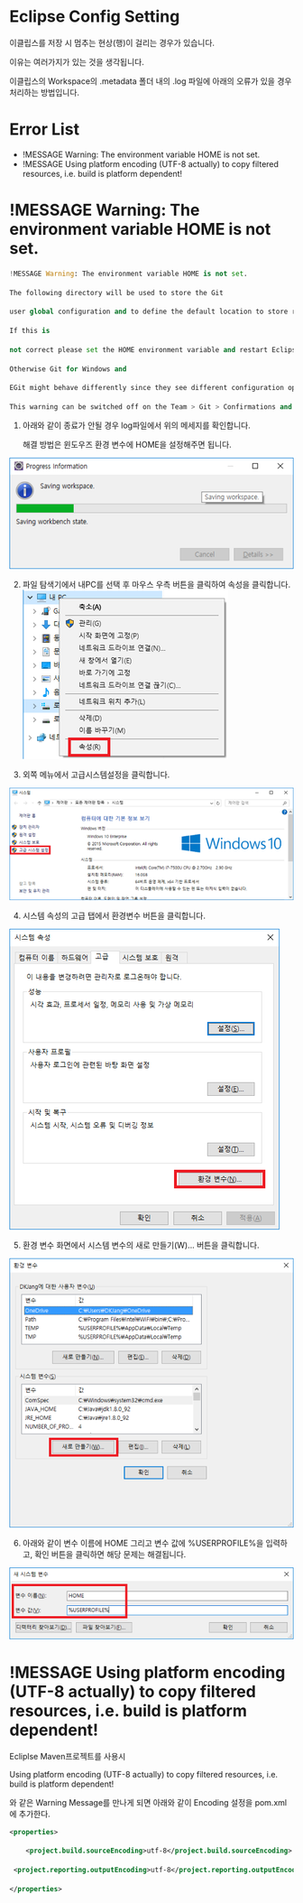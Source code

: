 # Eclipse Config Setting

이클립스를 저장 시 멈추는 현상(행)이 걸리는 경우가 있습니다.

이유는 여러가지가 있는 것을 생각됩니다.

이클립스의 Workspace의 .metadata 폴더 내의 .log 파일에 아래의 오류가 있을 경우 처리하는 방법입니다.

# Error List

* !MESSAGE Warning: The environment variable HOME is not set.
* !MESSAGE Using platform encoding (UTF-8 actually) to copy filtered resources, i.e. build is platform dependent!

# !MESSAGE Warning: The environment variable HOME is not set.

```py
!MESSAGE Warning: The environment variable HOME is not set.

The following directory will be used to store the Git

user global configuration and to define the default location to store repositories: 'C:\Users\UserID'.

If this is

not correct please set the HOME environment variable and restart Eclipse.

Otherwise Git for Windows and

EGit might behave differently since they see different configuration options.

This warning can be switched off on the Team > Git > Confirmations and Warnings preference page.
```


1. 아래와 같이 종료가 안될 경우 log파일에서 위의 메세지를 확인합니다.

   해결 방법은 윈도우즈 환경 변수에 HOME을 설정해주면 됩니다.

![](assets/Eclipse-Setting-65af7b8f.png)



2. 파일 탐색기에서 내PC를 선택 후 마우스 우측 버튼을 클릭하여 속성을 클릭합니다.
![](assets/Eclipse-Setting-fd8ee941.png)



3. 외쪽 메뉴에서 고급시스템설정을 클릭합니다.

![](assets/Eclipse-Setting-5562a7ca.png)



4. 시스템 속성의 고급 탭에서 환경변수 버튼을 클릭합니다.

![](assets/Eclipse-Setting-69654b0b.png)



5. 환경 변수 화면에서 시스템 변수의 새로 만들기(W)... 버튼을 클릭합니다.

![](assets/Eclipse-Setting-018c2d51.png)



6. 아래와 같이 변수 이름에 HOME 그리고 변수 값에 %USERPROFILE%을 입력하고, 확인 버튼을 클릭하면 해당 문제는 해결됩니다.

![](assets/Eclipse-Setting-2926279b.png)



# !MESSAGE Using platform encoding (UTF-8 actually) to copy filtered resources, i.e. build is platform dependent!

Ecliplse Maven프로젝트를 사용시

Using platform encoding (UTF-8 actually) to copy filtered resources, i.e. build is platform dependent!

와 같은 Warning Message를 만나게 되면 아래와 같이 Encoding 설정을 pom.xml에 추가한다.

```xml
<properties>

    <project.build.sourceEncoding>utf-8</project.build.sourceEncoding>

 <project.reporting.outputEncoding>utf-8</project.reporting.outputEncoding>

</properties>
```
